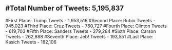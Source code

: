 #Total Number of Tweets: 5,195,837 
---
#First Place: Trump Tweets - 1,953,516
#Second Place: Rubio Tweets - 945,023
#Third Place: Cruz Tweets - 760,727
#Fourth Place: Clinton Tweets - 619,703
#Fifth Place: Sanders Tweets - 279,284
#Sixth Place: Carson Tweets - 262,888
#Seventh Place: Jeb! Tweets - 193,551
#Last Place: Kasich Tweets - 182,106
